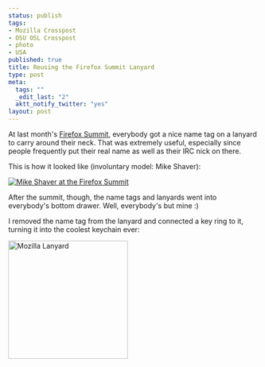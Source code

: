 ```yaml
--- 
status: publish
tags: 
- Mozilla Crosspost
- OSU OSL Crosspost
- photo
- USA
published: true
title: Reusing the Firefox Summit Lanyard
type: post
meta: 
  tags: ""
  _edit_last: "2"
  aktt_notify_twitter: "yes"
layout: post
---
```

At last month's <a href="http://wiki.mozilla.org/FirefoxSummit/2006/Schedule">Firefox Summit</a>, everybody got a nice name tag on a lanyard to carry around their neck. That was extremely useful, especially since people frequently put their real name as well as their IRC nick on there.

This is how it looked like (involuntary model: Mike Shaver):

<a href="http://flickr.com/photos/chesh2000/297919005/in/photostream"><img src="http://static.flickr.com/118/297919005_c4d35348ac_m.jpg" alt="Mike Shaver at the Firefox Summit" class="center" /></a>

After the summit, though, the name tags and lanyards went into everybody's bottom drawer. Well, everybody's but mine :)

I removed the name tag from the lanyard and connected a key ring to it, turning it into the coolest keychain ever:

<a href="http://beta.zooomr.com/photos/wenzel/499581/" title="Zooomr Photo Sharing :: Photo Sharing"><img src="http://static.zooomr.com/images/499581_1786751f6e_m.jpg" width="240" height="238" alt="Mozilla Lanyard" border="0" class="center" /></a>
